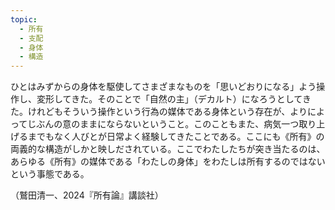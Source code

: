 ```yaml
---
topic:
  - 所有
  - 支配
  - 身体
  - 構造
---
```

ひとはみずからの身体を駆使してさまざまなものを「思いどおりになる」よう操作し、変形してきた。そのことで「自然の主」（デカルト）になろうとしてきた。けれどもそういう操作という行為の媒体である身体という存在が、よりによってじぶんの意のままにならないということ。このこともまた、病気一つ取り上げるまでもなく人びとが日常よく経験してきたことである。ここにも《所有》の両義的な構造がしかと映しだされている。ここでわたしたちが突き当たるのは、あらゆる《所有》の媒体である「わたしの身体」をわたしは所有するのではないという事態である。

（鷲田清一、2024『所有論』講談社）